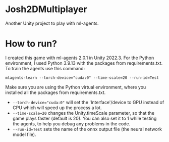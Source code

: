 # Josh2DMultiplayer
Another Unity project to play with ml-agents.
# How to run?
I created this game with ml-agents 2.0.1 in Unity 2022.3. For the Python environment, I used Python 3.9.13 with the packages from requirements.txt.
To train the agents use this command:

```mlagents-learn --torch-device="cuda:0" --time-scale=20 --run-id=Test```

Make sure you are using the Python virtual environment, where you installed all the packages from requirements.txt.
  
- ```--torch-device="cuda:0"``` will set the 'Interface'/device to GPU instead of CPU which will speed up the process a lot.
- ```--time-scale=20``` changes the Unity.timeScale parameter, so that the game plays faster (default is 20). You can also set it to 1 while testing the agents, to help you debug any problems in the code.
- ```--run-id=Test``` sets the name of the onnx output file (the neural network model file).
